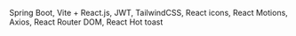 Spring Boot, Vite + React.js, JWT, TailwindCSS, React icons, React Motions, Axios, React Router DOM, React Hot toast 

